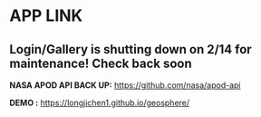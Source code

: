 # APP LINK

## Login/Gallery is shutting down on 2/14 for maintenance! Check back soon

**NASA APOD API BACK UP:** https://github.com/nasa/apod-api


**DEMO :** https://longjichen1.github.io/geosphere/
